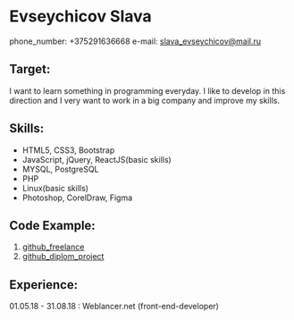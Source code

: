 # Evseychicov Slava
phone_number: +375291636668
e-mail: slava_evseychicov@mail.ru
## Target:
I want to learn something in programming everyday. I like to develop in this direction and I very want to work in a big company and improve my skills.
## Skills:
* HTML5, CSS3, Bootstrap
* JavaScript, jQuery, ReactJS(basic skills)
* MYSQL, PostgreSQL
* PHP
* Linux(basic skills)
* Photoshop, CorelDraw, Figma
## Code Example:
1. [github_freelance](https://github.com/evseychicov/web-sites-)
2. [github_diplom_project](https://github.com/evseychicov/DIPLOM)
## Experience:
01.05.18 - 31.08.18 : Weblancer.net (front-end-developer)
